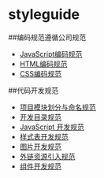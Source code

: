 styleguide
==========

##编码规范遵循公司规范
* [JavaScript编码规范](http://styleguide.baidu.com/style/javascript/index.html)
* [HTML编码规范](http://styleguide.baidu.com/style/html/index.html)
* [CSS编码规范](http://styleguide.baidu.com/style/css/index.html)

##代码开发规范
* [项目模块划分与命名规范](./MODULES.md)
* [开发目录规范](./FOLDER.md)
* [JavaScript 开发规范](./JAVASCRIPT.md)
* [样式表开发规范](./STYLESHEET.md)
* [图片开发规范](./IMAGE.md)
* [外链资源引入规范](./LINK.md)
* [组件开发规范](./WIDGET.md)

